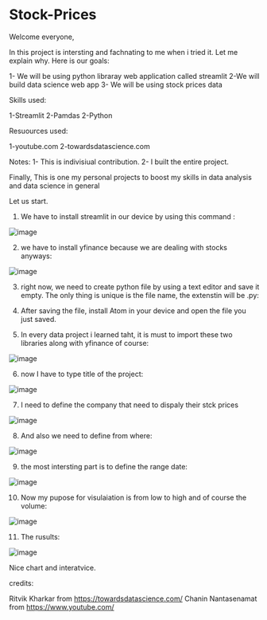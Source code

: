 # Stock-Prices

Welcome everyone, 

In this project is intersting and fachnating to me when i tried it. Let me explain why. Here is our goals:

1- We will be using python libraray web application called streamlit
2-We will build data science web app 
3- We will be using stock prices data 

Skills used:

1-Streamlit 
2-Pamdas
2-Python 

Resuources used:

1-youtube.com
2-towardsdatascience.com

Notes:
1- This is indivisiual contribution.
2- I built the entire project.

Finally, This is one my personal projects to boost my skills in data analysis and data science in general 

Let us start. 

1) We have to install streamlit in our device by using this command :

![image](https://user-images.githubusercontent.com/36468428/194135765-f0ada3eb-b078-4ad4-9a3d-5eb37f123295.png)


2) we have to install yfinance because we are dealing with stocks anyways:

![image](https://user-images.githubusercontent.com/36468428/194121586-d83cb86b-954e-4bb1-974f-ed725f3cd99f.png)

3) right now, we need to create python file by using a text editor and save it empty. The only thing is unique is the file name, the extenstin will be .py:

4) After saving the file, install Atom in your device and open the file you just saved. 

5) In every data project i learned taht, it is must to import these two libraries along with yfinance of course:

![image](https://user-images.githubusercontent.com/36468428/194122013-89588b3c-88a3-48dc-a276-55c16112c638.png)

6) now I have to type title of the project:

![image](https://user-images.githubusercontent.com/36468428/194123243-c70d16c1-90a3-4d12-8647-e0e8ed84e8e3.png)

7) I need to define the company that need to dispaly their stck prices 

![image](https://user-images.githubusercontent.com/36468428/194124287-7ce4bdaa-d817-45db-974a-6a18686ad752.png)


8) And also we need to define from where:

![image](https://user-images.githubusercontent.com/36468428/194124421-e55f1930-e863-42d4-8e54-1f6853b881b1.png)


9) the most intersting part is to define the range date:

![image](https://user-images.githubusercontent.com/36468428/194127396-9d74b769-25a5-4843-bdca-7f4de7aba160.png)

10) Now my pupose for visulaiation is from low to high and of course the volume:

![image](https://user-images.githubusercontent.com/36468428/194132171-ec8cb790-9c8e-4510-b7f9-b791bd25b5d1.png)

11) The rusults:

![image](https://user-images.githubusercontent.com/36468428/194134901-a96881be-c6d9-4629-ad16-59fe5ce4d045.png)


Nice chart and interatvice. 



credits:

Ritvik Kharkar from https://towardsdatascience.com/
Chanin Nantasenamat from https://www.youtube.com/











